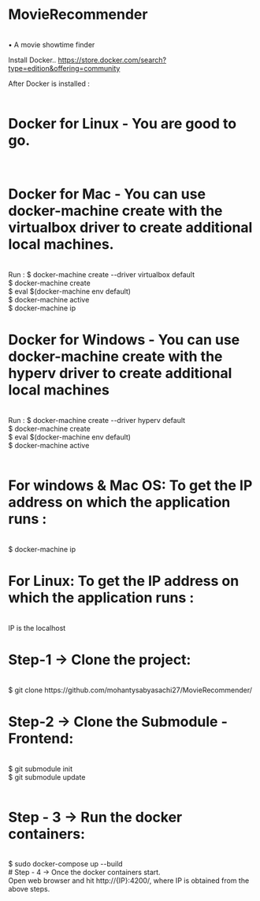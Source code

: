 # MovieRecommender 
<br />
• A movie showtime finder <br />

Install Docker.. https://store.docker.com/search?type=edition&offering=community <br />

After Docker is installed : <br /> <br />

# Docker for Linux - You are good to go. 
<br />

# Docker for Mac - You can use docker-machine create with the virtualbox driver to create additional local machines.
  <br />
  Run : $ docker-machine create --driver virtualbox default <br />
        $ docker-machine create <br />
        $ eval $(docker-machine env default) <br />
        $ docker-machine active <br />
        $ docker-machine ip <br />

# Docker for Windows - You can use docker-machine create with the hyperv driver to create additional local machines
  <br />
  Run : $ docker-machine create --driver hyperv default <br />
        $ docker-machine create <br />
        $ eval $(docker-machine env default) <br />
        $ docker-machine active <br />
        <br />

# For windows & Mac OS: To get the IP address on which the application runs : 
<br />
$ docker-machine ip <br />


# For Linux: To get the IP address on which the application runs : 
<br />
IP is the localhost <br />

# Step-1 -> Clone the project:
<br />
$ git clone https://github.com/mohantysabyasachi27/MovieRecommender/ <br />

# Step-2 -> Clone the Submodule - Frontend: 
<br />
$ git submodule init  <br />
$ git submodule update  <br />
 <br />

# Step - 3 -> Run the docker containers:
<br />
$ sudo docker-compose up --build
<br />
# Step - 4 -> Once the docker containers start.
 <br />
 Open web browser and hit http://{IP}:4200/, where IP is obtained from the above steps. 
